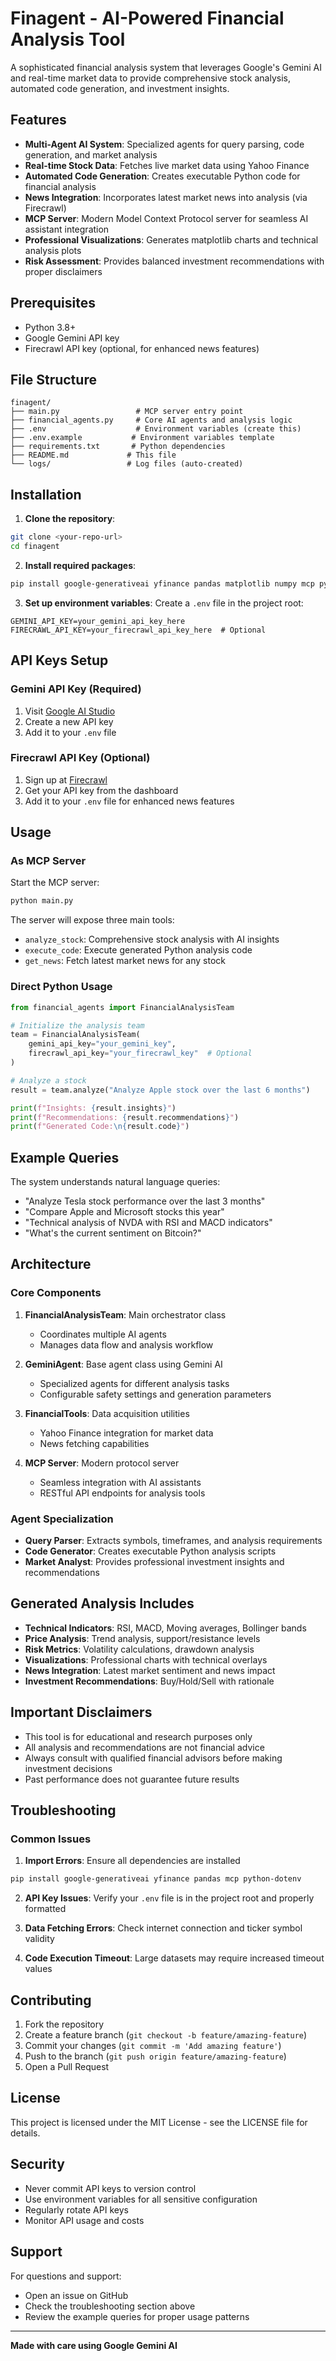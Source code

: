 # Finagent - AI-Powered Financial Analysis Tool

A sophisticated financial analysis system that leverages Google's Gemini AI and real-time market data to provide comprehensive stock analysis, automated code generation, and investment insights.

## Features

- **Multi-Agent AI System**: Specialized agents for query parsing, code generation, and market analysis
- **Real-time Stock Data**: Fetches live market data using Yahoo Finance
- **Automated Code Generation**: Creates executable Python code for financial analysis
- **News Integration**: Incorporates latest market news into analysis (via Firecrawl)
- **MCP Server**: Modern Model Context Protocol server for seamless AI assistant integration
- **Professional Visualizations**: Generates matplotlib charts and technical analysis plots
- **Risk Assessment**: Provides balanced investment recommendations with proper disclaimers

## Prerequisites

- Python 3.8+
- Google Gemini API key
- Firecrawl API key (optional, for enhanced news features)

## File Structure

```
finagent/
├── main.py                 # MCP server entry point
├── financial_agents.py     # Core AI agents and analysis logic
├── .env                    # Environment variables (create this)
├── .env.example           # Environment variables template
├── requirements.txt       # Python dependencies
├── README.md             # This file
└── logs/                 # Log files (auto-created)
```

## Installation

1. **Clone the repository**:

```bash
git clone <your-repo-url>
cd finagent
```

2. **Install required packages**:

```bash
pip install google-generativeai yfinance pandas matplotlib numpy mcp python-dotenv
```

3. **Set up environment variables**:
   Create a `.env` file in the project root:

```env
GEMINI_API_KEY=your_gemini_api_key_here
FIRECRAWL_API_KEY=your_firecrawl_api_key_here  # Optional
```

## API Keys Setup

### Gemini API Key (Required)

1. Visit [Google AI Studio](https://makersuite.google.com/app/apikey)
2. Create a new API key
3. Add it to your `.env` file

### Firecrawl API Key (Optional)

1. Sign up at [Firecrawl](https://firecrawl.dev)
2. Get your API key from the dashboard
3. Add it to your `.env` file for enhanced news features

## Usage

### As MCP Server

Start the MCP server:

```bash
python main.py
```

The server will expose three main tools:

- `analyze_stock`: Comprehensive stock analysis with AI insights
- `execute_code`: Execute generated Python analysis code
- `get_news`: Fetch latest market news for any stock

### Direct Python Usage

```python
from financial_agents import FinancialAnalysisTeam

# Initialize the analysis team
team = FinancialAnalysisTeam(
    gemini_api_key="your_gemini_key",
    firecrawl_api_key="your_firecrawl_key"  # Optional
)

# Analyze a stock
result = team.analyze("Analyze Apple stock over the last 6 months")

print(f"Insights: {result.insights}")
print(f"Recommendations: {result.recommendations}")
print(f"Generated Code:\n{result.code}")
```

## Example Queries

The system understands natural language queries:

- "Analyze Tesla stock performance over the last 3 months"
- "Compare Apple and Microsoft stocks this year"
- "Technical analysis of NVDA with RSI and MACD indicators"
- "What's the current sentiment on Bitcoin?"

## Architecture

### Core Components

1. **FinancialAnalysisTeam**: Main orchestrator class

   - Coordinates multiple AI agents
   - Manages data flow and analysis workflow

2. **GeminiAgent**: Base agent class using Gemini AI

   - Specialized agents for different analysis tasks
   - Configurable safety settings and generation parameters

3. **FinancialTools**: Data acquisition utilities

   - Yahoo Finance integration for market data
   - News fetching capabilities

4. **MCP Server**: Modern protocol server
   - Seamless integration with AI assistants
   - RESTful API endpoints for analysis tools

### Agent Specialization

- **Query Parser**: Extracts symbols, timeframes, and analysis requirements
- **Code Generator**: Creates executable Python analysis scripts
- **Market Analyst**: Provides professional investment insights and recommendations

## Generated Analysis Includes

- **Technical Indicators**: RSI, MACD, Moving averages, Bollinger bands
- **Price Analysis**: Trend analysis, support/resistance levels
- **Risk Metrics**: Volatility calculations, drawdown analysis
- **Visualizations**: Professional charts with technical overlays
- **News Integration**: Latest market sentiment and news impact
- **Investment Recommendations**: Buy/Hold/Sell with rationale

## Important Disclaimers

- This tool is for educational and research purposes only
- All analysis and recommendations are not financial advice
- Always consult with qualified financial advisors before making investment decisions
- Past performance does not guarantee future results

## Troubleshooting

### Common Issues

1. **Import Errors**: Ensure all dependencies are installed

```bash
pip install google-generativeai yfinance pandas mcp python-dotenv
```

2. **API Key Issues**: Verify your `.env` file is in the project root and properly formatted

3. **Data Fetching Errors**: Check internet connection and ticker symbol validity

4. **Code Execution Timeout**: Large datasets may require increased timeout values

## Contributing

1. Fork the repository
2. Create a feature branch (`git checkout -b feature/amazing-feature`)
3. Commit your changes (`git commit -m 'Add amazing feature'`)
4. Push to the branch (`git push origin feature/amazing-feature`)
5. Open a Pull Request

## License

This project is licensed under the MIT License - see the LICENSE file for details.

## Security

- Never commit API keys to version control
- Use environment variables for all sensitive configuration
- Regularly rotate API keys
- Monitor API usage and costs

## Support

For questions and support:

- Open an issue on GitHub
- Check the troubleshooting section above
- Review the example queries for proper usage patterns

---

**Made with care using Google Gemini AI**
